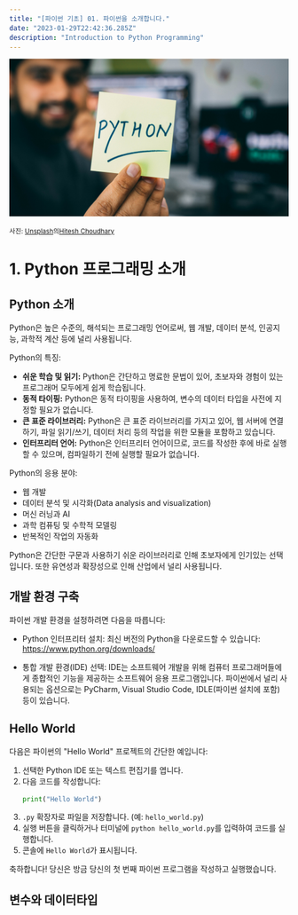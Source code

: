```yaml
---
title: "[파이썬 기초] 01. 파이썬을 소개합니다."
date: "2023-01-29T22:42:36.285Z"
description: "Introduction to Python Programming"
---
```


![Python이라 적혀있는 포스트잇 이미지](./banner.jpg)

<small> 사진: <a href="https://unsplash.com/ko/s/%EC%82%AC%EC%A7%84/python-programming?utm_source=unsplash&utm_medium=referral&utm_content=creditCopyText">Unsplash</a>의<a href="https://unsplash.com/@hiteshchoudhary?utm_source=unsplash&utm_medium=referral&utm_content=creditCopyText">Hitesh Choudhary</a></small>
  

# 1. Python 프로그래밍 소개

## Python 소개

Python은 높은 수준의, 해석되는 프로그래밍 언어로써, 웹 개발, 데이터 분석, 인공지능, 과학적 계산 등에 널리 사용됩니다.

Python의 특징:
- **쉬운 학습 및 읽기:** Python은 간단하고 명료한 문법이 있어, 초보자와 경험이 있는 프로그래머 모두에게 쉽게 학습됩니다.
- **동적 타이핑:** Python은 동적 타이핑을 사용하여, 변수의 데이터 타입을 사전에 지정할 필요가 없습니다.
- **큰 표준 라이브러리:** Python은 큰 표준 라이브러리를 가지고 있어, 웹 서버에 연결하기, 파일 읽기/쓰기, 데이터 처리 등의 작업을 위한 모듈을 포함하고 있습니다.
- **인터프리터 언어:** Python은 인터프리터 언어이므로, 코드를 작성한 후에 바로 실행할 수 있으며, 컴파일하기 전에 실행할 필요가 없습니다.

Python의 응용 분야:
- 웹 개발
- 데이터 분석 및 시각화(Data analysis and visualization)
- 머신 러닝과 AI
- 과학 컴퓨팅 및 수학적 모델링
- 반복적인 작업의 자동화

Python은 간단한 구문과 사용하기 쉬운 라이브러리로 인해 초보자에게 인기있는 선택입니다. 또한 유연성과 확장성으로 인해 산업에서 널리 사용됩니다.


## 개발 환경 구축

파이썬 개발 환경을 설정하려면 다음을 따릅니다:

- Python 인터프리터 설치:
  최신 버전의 Python을 다운로드할 수 있습니다:
  https://www.python.org/downloads/

- 통합 개발 환경(IDE) 선택:
  IDE는 소프트웨어 개발을 위해 컴퓨터 프로그래머들에게 종합적인 기능을 제공하는 소프트웨어 응용 프로그램입니다. 파이썬에서 널리 사용되는 옵션으로는 PyCharm, Visual Studio Code, IDLE(파이썬 설치에 포함) 등이 있습니다.

## Hello World

다음은 파이썬의 "Hello World" 프로젝트의 간단한 예입니다:

1. 선택한 Python IDE 또는 텍스트 편집기를 엽니다.
2. 다음 코드를 작성합니다:
   ```python
   print("Hello World")
   ```
3. `.py` 확장자로 파일을 저장합니다. (예: `hello_world.py`)
4. 실행 버튼을 클릭하거나 터미널에 `python hello_world.py`를 입력하여 코드를 실행합니다.
5. 콘솔에 `Hello World`가 표시됩니다.

축하합니다! 당신은 방금 당신의 첫 번째 파이썬 프로그램을 작성하고 실행했습니다.


## 변수와 데이터타입
